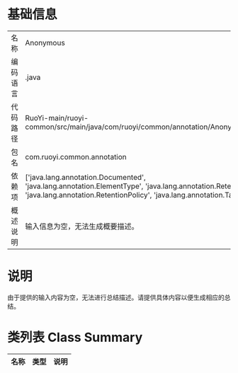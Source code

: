 # 基础信息

|      |      |
|------|------|
| 名称 | Anonymous |
| 编码语言 | .java |
| 代码路径 | RuoYi-main/ruoyi-common/src/main/java/com/ruoyi/common/annotation/Anonymous.java |
| 包名 | com.ruoyi.common.annotation |
| 依赖项 | ['java.lang.annotation.Documented', 'java.lang.annotation.ElementType', 'java.lang.annotation.Retention', 'java.lang.annotation.RetentionPolicy', 'java.lang.annotation.Target'] |
| 概述说明 | 输入信息为空，无法生成概要描述。 |

# 说明

由于提供的输入内容为空，无法进行总结描述。请提供具体内容以便生成相应的总结。

# 类列表 Class Summary

| 名称   | 类型  | 说明 |
|-------|------|-------------|




